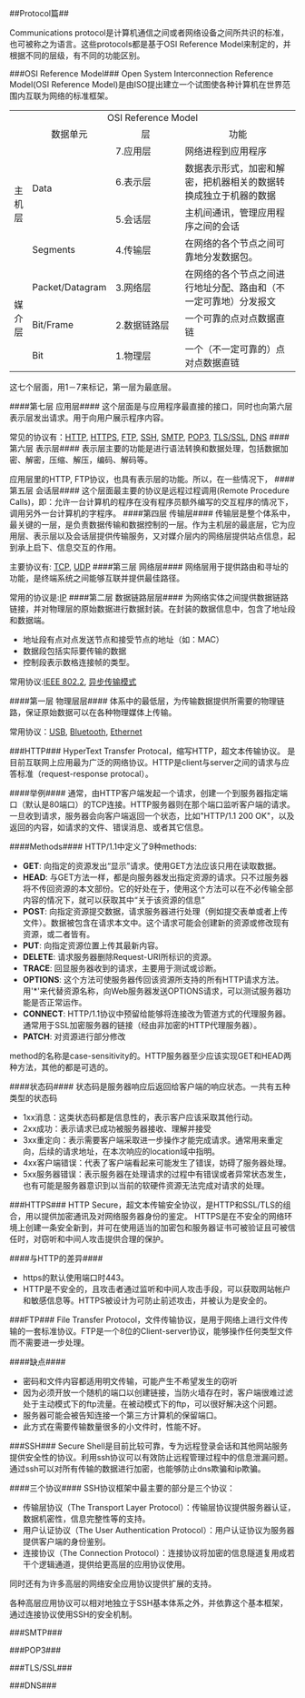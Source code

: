 ##Protocol篇##

Communications protocol是计算机通信之间或者网络设备之间所共识的标准，也可被称之为语言。这些protocols都是基于OSI Reference Model来制定的，并根据不同的层级，有不同的功能区别。

###OSI Reference Model###
Open System Interconnection Reference Model(OSI Reference Model)是由ISO提出建立一个试图使各种计算机在世界范围内互联为网络的标准框架。

<table width="100%">
<col width="5%">
<col width="15%">
<col width="30%">
<col width="50%">
	<tr>
		<td align="center" colspan="4">
		OSI Reference Model
		</td>
	</tr>
	<tr>
		<td></td>
		<td align="center">数据单元</td>
		<td align="center">层</td>
		<td align="center">功能</td>
	</tr>
	<tr>
		<td align="center" vlign="center" rowspan="4">主机层</td>
		<td rowspan="3">Data</td>
		<td >7.应用层</td>
		<td>网络进程到应用程序</td>
	</tr>
	<tr>
		<td>6.表示层</td>
		<td>数据表示形式，加密和解密，把机器相关的数据转换成独立于机器的数据</td>
	</tr>
	<tr>
		<td>5.会话层</td>
		<td>主机间通讯，管理应用程序之间的会话</td>
	</tr>
	<tr>
		<td>Segments</td>
		<td >4.传输层</td>
		<td>在网络的各个节点之间可靠地分发数据包。</td>
	</tr>
	<tr>
		<td align="center" vlign="center" rowspan="3">媒介层</td>
		<td>Packet/Datagram</td>
		<td >3.网络层</td>
		<td>在网络的各个节点之间进行地址分配、路由和（不一定可靠地）分发报文</td>
	</tr>
	<tr>
		<td>Bit/Frame</td>
		<td >2.数据链路层</td>
		<td>一个可靠的点对点数据直链</td>
	</tr>
	<tr>
		<td>Bit</td>
		<td >1.物理层</td>
		<td>一个（不一定可靠的）点对点数据直链</td>
	</tr>

</table>

这七个层面，用1－7来标记，第一层为最底层。

####第七层 应用层####
这个层面是与应用程序最直接的接口，同时也向第六层表示层发出请求。用于向用户展示程序内容。

常见的协议有：[HTTP](#http), [HTTPS](#https), [FTP](#ftp), [SSH](#ssh), [SMTP](#smtp), [POP3](#pop3), [TLS/SSL](#tslssl), [DNS](#dns)
####第六层 表示层####
表示层主要的功能是进行语法转换和数据处理，包括数据加密、解密，压缩、解压，编码、解码等。

应用层里的HTTP, FTP协议，也具有表示层的功能。所以，在一些情况下，
####第五层 会话层####
这个层面最主要的协议是远程过程调用(Remote Procedure Calls)，即：允许一台计算机的程序在没有程序员额外编写的交互程序的情况下，调用另外一台计算机的字程序。
####第四层 传输层####
传输层是整个体系中，最关键的一层，是负责数据传输和数据控制的一层。作为主机层的最底层，它为应用层、表示层以及会话层提供传输服务，又对媒介层内的网络层提供站点信息，起到承上启下、信息交互的作用。

主要协议有: [TCP](#tcpip), [UDP](#udp)
####第三层 网络层####
网络层用于提供路由和寻址的功能，是终端系统之间能够互联并提供最佳路径。

常用的协议是:[IP](#tcpip)
####第二层 数据链路层层####
为网络实体之间提供数据链路链接，并对物理层的原始数据进行数据封装。在封装的数据信息中，包含了地址段和数据端。
- 地址段有点对点发送节点和接受节点的地址（如：MAC）
- 数据段包括实际要传输的数据
- 控制段表示数格连接帧的类型。

常用协议:[IEEE 802.2](#ieee802.2), [异步传输模式](#异步传输模式)

####第一层 物理层层####
体系中的最低层，为传输数据提供所需要的物理链路，保证原始数据可以在各种物理媒体上传输。

常用协议：[USB](#usb), [Bluetooth](#bluetooth), [Ethernet](#ethernet)


###HTTP###
HyperText Transfer Protocal，缩写HTTP，超文本传输协议。
是目前互联网上应用最为广泛的网络协议。HTTP是client与server之间的请求与应答标准（request-response protocal）。

####举例####
通常，由HTTP客户端发起一个请求，创建一个到服务器指定端口（默认是80端口）的TCP连接。HTTP服务器则在那个端口监听客户端的请求。一旦收到请求，服务器会向客户端返回一个状态，比如"HTTP/1.1 200 OK"，以及返回的内容，如请求的文件、错误消息、或者其它信息。

####Methods####
HTTP/1.1中定义了9种methods:

- **GET**: 向指定的资源发出“显示”请求。使用GET方法应该只用在读取数据。
- **HEAD**: 与GET方法一样，都是向服务器发出指定资源的请求。只不过服务器将不传回资源的本文部份。它的好处在于，使用这个方法可以在不必传输全部内容的情况下，就可以获取其中“关于该资源的信息”
- **POST**: 向指定资源提交数据，请求服务器进行处理（例如提交表单或者上传文件）。数据被包含在请求本文中。这个请求可能会创建新的资源或修改现有资源，或二者皆有。
- **PUT**: 向指定资源位置上传其最新内容。
- **DELETE**: 请求服务器删除Request-URI所标识的资源。
- **TRACE**: 回显服务器收到的请求，主要用于测试或诊断。
- **OPTIONS**: 这个方法可使服务器传回该资源所支持的所有HTTP请求方法。用'*'来代替资源名称，向Web服务器发送OPTIONS请求，可以测试服务器功能是否正常运作。
- **CONNECT**: HTTP/1.1协议中预留给能够将连接改为管道方式的代理服务器。通常用于SSL加密服务器的链接（经由非加密的HTTP代理服务器）。
- **PATCH**: 对资源进行部分修改

method的名称是case-sensitivity的。HTTP服务器至少应该实现GET和HEAD两种方法，其他的都是可选的。

####状态码####
状态码是服务器响应后返回给客户端的响应状态。一共有五种类型的状态码

- 1xx消息：这类状态码都是信息性的，表示客户应该采取其他行动。
- 2xx成功：表示请求已成功被服务器接收、理解并接受
- 3xx重定向：表示需要客户端采取进一步操作才能完成请求。通常用来重定向，后续的请求地址，在本次响应的location域中指明。
- 4xx客户端错误：代表了客户端看起来可能发生了错误，妨碍了服务器处理。
- 5xx服务器错误：表示服务器在处理请求的过程中有错误或者异常状态发生，也有可能是服务器意识到以当前的软硬件资源无法完成对请求的处理。


###HTTPS###
HTTP Secure，超文本传输安全协议，是HTTP和SSL/TLS的组合，用以提供加密通讯及对网络服务器身份的鉴定。
HTTPS是在不安全的网络环境上创建一条安全新到，并可在使用适当的加密包和服务器证书可被验证且可被信任时，对窃听和中间人攻击提供合理的保护。

####与HTTP的差异####
- https的默认使用端口时443。
- HTTP是不安全的，且攻击者通过监听和中间人攻击手段，可以获取网站帐户和敏感信息等。HTTPS被设计为可防止前述攻击，并被认为是安全的。

###FTP###
File Transfer Protocol，文件传输协议，是用于网络上进行文件传输的一套标准协议。FTP是一个8位的Client-server协议，能够操作任何类型文件而不需要进一步处理。

####缺点####

- 密码和文件内容都适用明文传输，可能产生不希望发生的窃听
- 因为必须开放一个随机的端口以创建链接，当防火墙存在时，客户端很难过滤处于主动模式下的ftp流量。在被动模式下的ftp，可以很好解决这个问题。
- 服务器可能会被告知连接一个第三方计算机的保留端口。
- 此方式在需要传输数量很多的小文件时，性能不好。

###SSH###
Secure Shell是目前比较可靠，专为远程登录会话和其他网站服务提供安全性的协议。利用ssh协议可以有效防止远程管理过程中的信息泄漏问题。通过ssh可以对所有传输的数据进行加密，也能够防止dns欺骗和ip欺骗。

####三个协议####
SSH协议框架中最主要的部分是三个协议：

- 传输层协议（The Transport Layer Protocol）：传输层协议提供服务器认证，数据机密性，信息完整性等的支持。
- 用户认证协议（The User Authentication Protocol）：用户认证协议为服务器提供客户端的身份鉴别。
- 连接协议（The Connection Protocol）：连接协议将加密的信息隧道复用成若干个逻辑通道，提供给更高层的应用协议使用。

同时还有为许多高层的网络安全应用协议提供扩展的支持。

各种高层应用协议可以相对地独立于SSH基本体系之外，并依靠这个基本框架，通过连接协议使用SSH的安全机制。

###SMTP###

###POP3###

###TLS/SSL###

###DNS###
